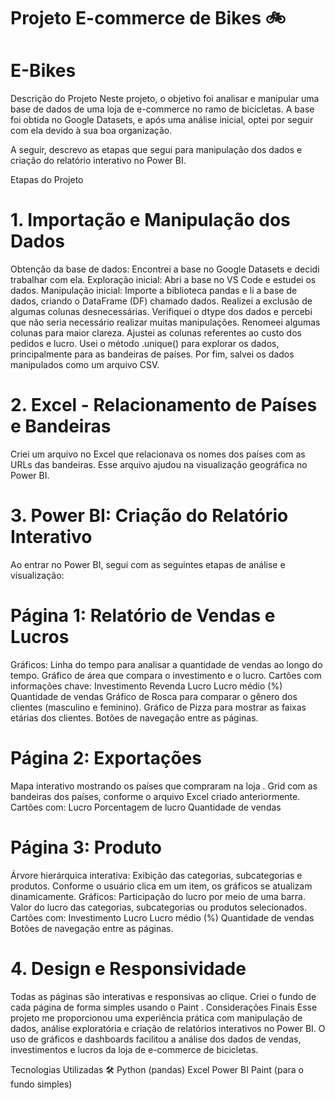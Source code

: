 # Projeto E-commerce de Bikes 🚲
# E-Bikes
Descrição do Projeto
Neste projeto, o objetivo foi analisar e manipular uma base de dados de uma loja de e-commerce no ramo de bicicletas. A base foi obtida no Google Datasets, e após uma análise inicial, optei por seguir com ela devido à sua boa organização.

A seguir, descrevo as etapas que segui para manipulação dos dados e criação do relatório interativo no Power BI.

Etapas do Projeto 
# 1. Importação e Manipulação dos Dados
Obtenção da base de dados: Encontrei a base no Google Datasets e decidi trabalhar com ela.
Exploração inicial: Abri a base no VS Code e estudei os dados.
Manipulação inicial:
Importe a biblioteca pandas e li a base de dados, criando o DataFrame (DF) chamado dados.
Realizei a exclusão de algumas colunas desnecessárias.
Verifiquei o dtype dos dados e percebi que não seria necessário realizar muitas manipulações.
Renomeei algumas colunas para maior clareza.
Ajustei as colunas referentes ao custo dos pedidos e lucro.
Usei o método .unique() para explorar os dados, principalmente para as bandeiras de países.
Por fim, salvei os dados manipulados como um arquivo CSV.

# 2. Excel - Relacionamento de Países e Bandeiras
Criei um arquivo no Excel que relacionava os nomes dos países com as URLs das bandeiras. Esse arquivo ajudou na visualização geográfica no Power BI.

# 3. Power BI: Criação do Relatório Interativo
Ao entrar no Power BI, segui com as seguintes etapas de análise e visualização:

# Página 1: Relatório de Vendas e Lucros
Gráficos:
Linha do tempo para analisar a quantidade de vendas ao longo do tempo.
Gráfico de área que compara o investimento e o lucro.
Cartões com informações chave:
Investimento 
Revenda 
Lucro 
Lucro médio (%) 
Quantidade de vendas 
Gráfico de Rosca para comparar o gênero dos clientes (masculino e feminino).
Gráfico de Pizza para mostrar as faixas etárias dos clientes.
Botões de navegação entre as páginas.

# Página 2: Exportações
Mapa interativo mostrando os países que compraram na loja .
Grid com as bandeiras dos países, conforme o arquivo Excel criado anteriormente.
Cartões com:
Lucro 
Porcentagem de lucro 
Quantidade de vendas 

# Página 3: Produto
Árvore hierárquica interativa: Exibição das categorias, subcategorias e produtos. Conforme o usuário clica em um item, os gráficos se atualizam dinamicamente.
Gráficos:
Participação do lucro por meio de uma barra.
Valor do lucro das categorias, subcategorias ou produtos selecionados.
Cartões com:
Investimento 
Lucro 
Lucro médio (%) 
Quantidade de vendas 
Botões de navegação entre as páginas.

# 4. Design e Responsividade
Todas as páginas são interativas e responsivas ao clique.
Criei o fundo de cada página de forma simples usando o Paint .
Considerações Finais
Esse projeto me proporcionou uma experiência prática com manipulação de dados, análise exploratória e criação de relatórios interativos no Power BI. O uso de gráficos e dashboards facilitou a análise dos dados de vendas, investimentos e lucros da loja de e-commerce de bicicletas.

Tecnologias Utilizadas 🛠️
Python (pandas)
Excel
Power BI
Paint (para o fundo simples)
